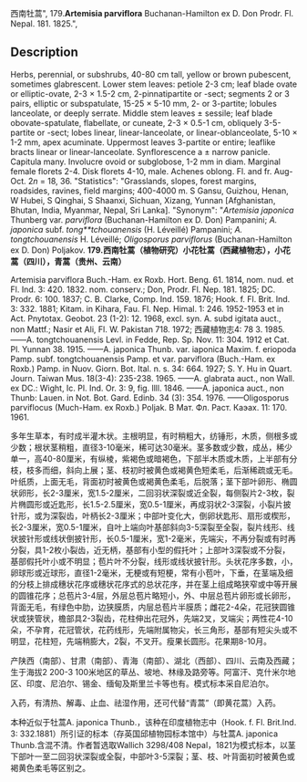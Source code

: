 西南牡蒿",
179.**Artemisia parviflora** Buchanan-Hamilton ex D. Don Prodr. Fl. Nepal. 181. 1825.",

## Description
Herbs, perennial, or subshrubs, 40-80 cm tall, yellow or brown pubescent, sometimes glabrescent. Lower stem leaves: petiole 2-3 cm; leaf blade ovate or elliptic-ovate, 2-3 × 1.5-2 cm, 2-pinnatipartite or -sect; segments 2 or 3 pairs, elliptic or subspatulate, 15-25 × 5-10 mm, 2- or 3-partite; lobules lanceolate, or deeply serrate. Middle stem leaves ± sessile; leaf blade obovate-spatulate, flabellate, or cuneate, 2-3 × 0.5-1 cm, obliquely 3-5-partite or -sect; lobes linear, linear-lanceolate, or linear-oblanceolate, 5-10 × 1-2 mm, apex acuminate. Uppermost leaves 3-partite or entire; leaflike bracts linear or linear-lanceolate. Synflorescence a ± narrow panicle. Capitula many. Involucre ovoid or subglobose, 1-2 mm in diam. Marginal female florets 2-4. Disk florets 4-10, male. Achenes oblong. Fl. and fr. Aug-Oct. 2*n* = 18, 36.
  "Statistics": "Grasslands, slopes, forest margins, roadsides, ravines, field margins; 400-4000 m. S Gansu, Guizhou, Henan, W Hubei, S Qinghai, S Shaanxi, Sichuan, Xizang, Yunnan [Afghanistan, Bhutan, India, Myanmar, Nepal, Sri Lanka].
  "Synonym": "*Artemisia japonica* Thunberg var. *parviflora* (Buchanan-Hamilton ex D. Don) Pampanini; *A. japonica* subf. *tong**tchouanensis* (H. Léveillé) Pampanini; *A. tongtchouanensis* H. Léveillé; *Oligosporus parviflorus* (Buchanan-Hamilton ex D. Don) Poljakov.
**179.西南牡蒿（植物研究）小花牡蒿（西藏植物志），小花蒿（四川），青蒿（贵州、云南）**

Artemisia parviflora Buch.-Ham. ex Roxb. Hort. Beng. 61. 1814, nom. nud. et Fl. Ind. 3: 420. 1832. nom. conserv.; Don, Prodr. Fl. Nep. 181. 1825; DC. Prodr. 6: 100. 1837; C. B. Clarke, Comp. Ind. 159. 1876; Hook. f. Fl. Brit. Ind. 3: 332. 1881; Kitam. in Kihara, Fau. Fl. Nep. Himal. 1: 246. 1952-1953 et in Act. Pnytotax. Geobot. 23 (1-2): 12. 1968, excl. syn. A. subd igitata auct., non Mattf.; Nasir et Ali, Fl. W. Pakistan 718. 1972; 西藏植物志4: 78 3. 1985.——A. tongtchouanensis Levl. in Fedde, Rep. Sp. Nov. 11: 304. 1912 et Cat. Pl. Yunnan 38. 1915. ——A. japonica Thunb. var. iaponica Maxim. f. eriopoda Pamp. subf. tongtchouanensis Pamp. et var. parviflora (Buch.-Ham. ex Roxb.) Pamp. in Nuov. Giorn. Bot. Ital. n. s. 34: 664. 1927; S. Y. Hu in Quart. Journ. Taiwan Mus. 18(3-4): 235-238. 1965. ——A. glabrata auct., non Wall. ex DC.: Wight, Ic. Pl. Ind. Or. 3: 9, fig. llll. 1846. ——A. japonica auct., non Thunb: Lauen. in Not. Bot. Gard. Edinb. 34 (3): 354. 1976. ——Oligosporus parviflocus (Much-Ham. ex Roxb.) Poljak. В Мат. Фл. Раст. Каэах. 11: 170. 1961.

多年生草本，有时成半灌木状。主根明显，有时稍粗大，纺锤形，木质，侧根多或少数；根状茎稍粗，直径3-10毫米，稀可达30毫米。茎多数或少数，成丛，稀少单一，高40-80厘米，有纵棱，紫褐色或暗褐色，下部半木质或木质，上半部有分枝，枝多而细，斜向上展；茎、枝初时被黄色或褐黄色短柔毛，后渐稀疏或无毛。叶纸质，上面无毛，背面初时被黄色或褐黄色柔毛，后脱落；茎下部叶卵形、椭圆状卵形，长2-3厘米，宽1.5-2厘米，二回羽状深裂或近全裂，每侧裂片2-3枚，裂片椭圆形或近匙形，长1.5-2.5厘米，宽0.5-1厘米，再成羽状2-3深裂，小裂片披针形，或为深裂齿，叶柄长2-3厘米；中部叶变化大，倒卵状匙形、扇形或楔形，长2-3厘米，宽0.5-1厘米，自叶上端向叶基部斜向3-5深裂至全裂，裂片线形、线状披针形或线状倒披针形，长0.5-1厘米，宽1-2毫米，先端尖，不再分裂或有时再分裂，具1-2枚小裂齿，近无柄，基部有小型的假托叶；上部叶3深裂或不分裂，基部假托叶小或不明显；苞片叶不分裂，线形或线状披针形。头状花序多数，小，卵球形或近球形，直径1-2毫米，无梗或有短梗，常有小苞叶，下垂，在茎端及细的分枝上排成穗状花序或穗状花序式的总状花序，并在茎上组成略狭窄或中等开展的圆锥花序；总苞片3-4层，外层总苞片略短小，外、中层总苞片卵形或长卵形，背面无毛，有绿色中肋，边狭膜质，内层总苞片半膜质；雌花2-4朵，花冠狭圆锥状或狭管状，檐部具2-3裂齿，花柱伸出花冠外，先端2叉，叉端尖；两性花4-10朵，不孕育，花冠管状，花药线形，先端附属物尖，长三角形，基部有短尖头或不明显，花柱短，先端稍膨大，2裂，不叉开。瘦果长圆形。花果期8-10月。

产陕西（南部）、甘肃（南部）、青海（南部）、湖北（西部）、四川、云南及西藏；生于海拔2 200-3 100米地区的草丛、坡地、林缘及路旁等。阿富汗、克什米尔地区、印度、尼泊尔、锡金、缅甸及斯里兰卡等也有。模式标本采自尼泊尔。

入药，有清热、解毒、止血、祛湿作用，还可代替“青蒿”（即黄花蒿）入药。

本种近似于牡蒿A. japonica Thunb.，该种在印度植物志中（Hook. f. Fl. Brit.Ind. 3: 332.1881）所引证的标本（存英国邱植物园标本馆中）与牡蒿A. japonica Thunb.含混不清。作者暂选取Wallich 3298/408 Nepal，1821为模式标本，以茎下部叶一至二回羽状深裂或全裂，中部叶3-5深裂；茎、枝、叶背面初时被黄色或褐黄色柔毛等区别之。
